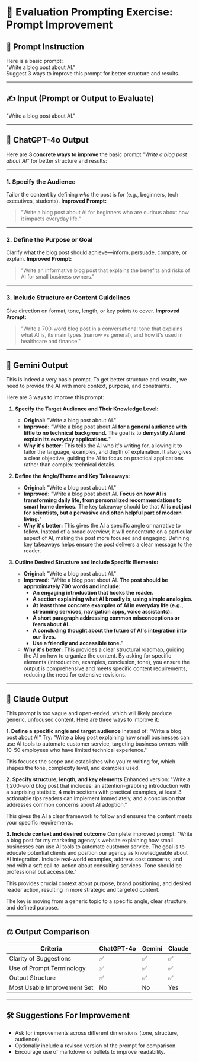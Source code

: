 # 🧾 Evaluation Prompting Exercise: Prompt Improvement

## 🧠 Prompt Instruction

Here is a basic prompt:  
"Write a blog post about AI."  
Suggest 3 ways to improve this prompt for better structure and results.

---

## ✍️ Input (Prompt or Output to Evaluate)

"Write a blog post about AI."

---

## 🤖 ChatGPT-4o Output

Here are **3 concrete ways to improve** the basic prompt *"Write a blog post about AI"* for better structure and results:

---

### 1. **Specify the Audience**

Tailor the content by defining *who* the post is for (e.g., beginners, tech executives, students).
**Improved Prompt:**

> "Write a blog post about AI for beginners who are curious about how it impacts everyday life."

---

### 2. **Define the Purpose or Goal**

Clarify what the blog post should achieve—inform, persuade, compare, or explain.
**Improved Prompt:**

> "Write an informative blog post that explains the benefits and risks of AI for small business owners."

---

### 3. **Include Structure or Content Guidelines**

Give direction on format, tone, length, or key points to cover.
**Improved Prompt:**

> "Write a 700-word blog post in a conversational tone that explains what AI is, its main types (narrow vs general), and how it's used in healthcare and finance."


---

## 🤖 Gemini Output

This is indeed a very basic prompt. To get better structure and results, we need to provide the AI with more context, purpose, and constraints.

Here are 3 ways to improve this prompt:

1.  **Specify the Target Audience and Their Knowledge Level:**
    * **Original:** "Write a blog post about AI."
    * **Improved:** "Write a blog post about AI **for a general audience with little to no technical background.** The goal is to **demystify AI and explain its everyday applications.**"
    * **Why it's better:** This tells the AI who it's writing for, allowing it to tailor the language, examples, and depth of explanation. It also gives a clear objective, guiding the AI to focus on practical applications rather than complex technical details.

2.  **Define the Angle/Theme and Key Takeaways:**
    * **Original:** "Write a blog post about AI."
    * **Improved:** "Write a blog post about AI. **Focus on how AI is transforming daily life, from personalized recommendations to smart home devices.** The key takeaway should be that **AI is not just for scientists, but a pervasive and often helpful part of modern living.**"
    * **Why it's better:** This gives the AI a specific angle or narrative to follow. Instead of a broad overview, it will concentrate on a particular aspect of AI, making the post more focused and engaging. Defining key takeaways helps ensure the post delivers a clear message to the reader.

3.  **Outline Desired Structure and Include Specific Elements:**
    * **Original:** "Write a blog post about AI."
    * **Improved:** "Write a blog post about AI. **The post should be approximately 700 words and include:**
        * **An engaging introduction that hooks the reader.**
        * **A section explaining what AI broadly is, using simple analogies.**
        * **At least three concrete examples of AI in everyday life (e.g., streaming services, navigation apps, voice assistants).**
        * **A short paragraph addressing common misconceptions or fears about AI.**
        * **A concluding thought about the future of AI's integration into our lives.**
        * **Use a friendly and accessible tone.**"
    * **Why it's better:** This provides a clear structural roadmap, guiding the AI on how to organize the content. By asking for specific elements (introduction, examples, conclusion, tone), you ensure the output is comprehensive and meets specific content requirements, reducing the need for extensive revisions.

---

## 🤖 Claude Output

This prompt is too vague and open-ended, which will likely produce generic, unfocused content. Here are three ways to improve it:

**1. Define a specific angle and target audience**
Instead of: "Write a blog post about AI"
Try: "Write a blog post explaining how small businesses can use AI tools to automate customer service, targeting business owners with 10-50 employees who have limited technical experience."

This focuses the scope and establishes who you're writing for, which shapes the tone, complexity level, and examples used.

**2. Specify structure, length, and key elements**
Enhanced version: "Write a 1,200-word blog post that includes: an attention-grabbing introduction with a surprising statistic, 4 main sections with practical examples, at least 3 actionable tips readers can implement immediately, and a conclusion that addresses common concerns about AI adoption."

This gives the AI a clear framework to follow and ensures the content meets your specific requirements.

**3. Include context and desired outcome**
Complete improved prompt: "Write a blog post for my marketing agency's website explaining how small businesses can use AI tools to automate customer service. The goal is to educate potential clients and position our agency as knowledgeable about AI integration. Include real-world examples, address cost concerns, and end with a soft call-to-action about consulting services. Tone should be professional but accessible."

This provides crucial context about purpose, brand positioning, and desired reader action, resulting in more strategic and targeted content.

The key is moving from a generic topic to a specific angle, clear structure, and defined purpose.

---

## ⚖️ Output Comparison

| Criteria                    | ChatGPT-4o | Gemini | Claude |
|-----------------------------|------------|--------|--------|
| Clarity of Suggestions      | ✅      | ✅  | ✅  |
| Use of Prompt Terminology   | ✅      | ✅  | ✅  |
| Output Structure            | ✅      | ✅  | ✅  |
| Most Usable Improvement Set | No   | No | Yes |

---

## 🛠 Suggestions For Improvement

- Ask for improvements across different dimensions (tone, structure, audience).
- Optionally include a revised version of the prompt for comparison.
- Encourage use of markdown or bullets to improve readability.
